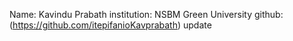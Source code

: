 Name: Kavindu Prabath
institution: NSBM Green University
github: (https://github.com/itepifanioKavprabath)
update
